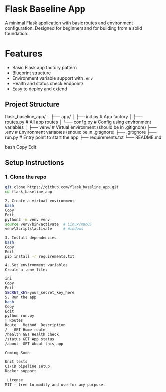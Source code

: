 # Flask Baseline App

A minimal Flask application with basic routes and environment configuration. Designed for beginners and for building from a solid foundation.

# Features

- Basic Flask app factory pattern
- Blueprint structure
- Environment variable support with `.env`
- Health and status check endpoints
- Easy to deploy and extend

## Project Structure

flask_baseline_app/
│
├── app/
│ ├── init.py # App factory
│ ├── routes.py # All app routes
│ └── config.py # Config using environment variables
│
├── venv/ # Virtual environment (should be in .gitignore)
├── .env # Environment variables (should be in .gitignore)
├── .gitignore
├── run.py # Entry point to start the app
├── requirements.txt
└── README.md

bash
Copy
Edit

## Setup Instructions

### 1. Clone the repo

```bash
git clone https://github.com/flask_baseline_app.git
cd flask_baseline_app

2. Create a virtual environment
bash
Copy
Edit
python3 -m venv venv
source venv/bin/activate  # Linux/macOS
venv\Scripts\activate     # Windows

3. Install dependencies
bash
Copy
Edit
pip install -r requirements.txt

4. Set environment variables
Create a .env file:

ini
Copy
Edit
SECRET_KEY=your_secret_key_here
5. Run the app
bash
Copy
Edit
python run.py
🔗 Routes
Route	Method	Description
/	GET	Home route
/health	GET	Health check
/status	GET	App status
/about	GET	About this app

Coming Soon

Unit tests
CI/CD pipeline setup
Docker support

 License
MIT — free to modify and use for any purpose.
